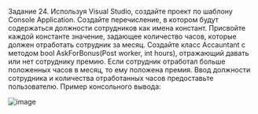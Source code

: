 Задание 24. Используя Visual Studio, создайте проект по шаблону Console Application.
Создайте перечисление, в котором будут содержаться должности сотрудников как имена констант.
Присвойте каждой константе значение, задающее количество часов, которые должен отработать сотрудник за месяц.
Создайте класс Accauntant с методом bool AskForBonus(Post worker, int hours), отражающий давать или нет сотруднику премию.
Если сотрудник отработал больше положенных часов в месяц, то ему положена премия.
Ввод должности сотрудника и количества отработанных часов предоставьте пользователю.
Пример консольного вывода:


![image](https://github.com/user-attachments/assets/58102625-b2fe-4b78-8d52-3fb83ea61a88)
